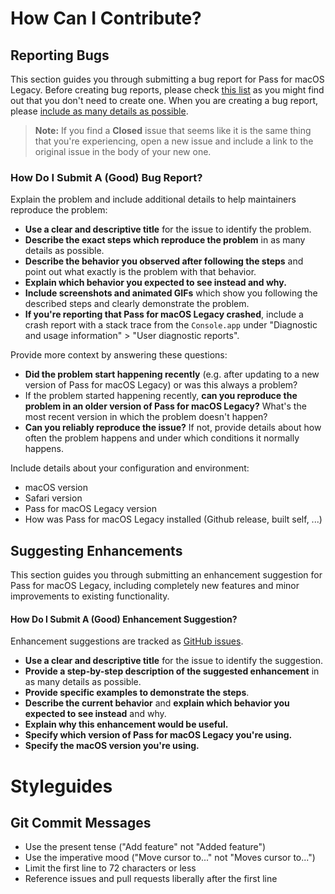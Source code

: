 # How Can I Contribute?

## Reporting Bugs

This section guides you through submitting a bug report for Pass for macOS Legacy.
Before creating bug reports, please check [this list](#before-submitting-a-bug-report) as you might find out that you don't need to create one.
When you are creating a bug report, please [include as many details as possible](#how-do-i-submit-a-good-bug-report).

> **Note:** If you find a **Closed** issue that seems like it is the same thing that you're experiencing, open a new issue and include a link to the original issue in the body of your new one.

### How Do I Submit A (Good) Bug Report?

Explain the problem and include additional details to help maintainers reproduce the problem:

* **Use a clear and descriptive title** for the issue to identify the problem.
* **Describe the exact steps which reproduce the problem** in as many details as possible.
* **Describe the behavior you observed after following the steps** and point out what exactly is the problem with that behavior.
* **Explain which behavior you expected to see instead and why.**
* **Include screenshots and animated GIFs** which show you following the described steps and clearly demonstrate the problem.
* **If you're reporting that Pass for macOS Legacy crashed**, include a crash report with a stack trace from the `Console.app` under "Diagnostic and usage information" > "User diagnostic reports".

Provide more context by answering these questions:

* **Did the problem start happening recently** (e.g. after updating to a new version of Pass for macOS Legacy) or was this always a problem?
* If the problem started happening recently, **can you reproduce the problem in an older version of Pass for macOS Legacy?** What's the most recent version in which the problem doesn't happen?
* **Can you reliably reproduce the issue?** If not, provide details about how often the problem happens and under which conditions it normally happens.

Include details about your configuration and environment:

* macOS version
* Safari version
* Pass for macOS Legacy version
* How was Pass for macOS Legacy installed (Github release, built self, ...)

## Suggesting Enhancements

This section guides you through submitting an enhancement suggestion for Pass for macOS Legacy, including completely new features and minor improvements to existing functionality.

#### How Do I Submit A (Good) Enhancement Suggestion?

Enhancement suggestions are tracked as [GitHub issues](https://guides.github.com/features/issues/).

* **Use a clear and descriptive title** for the issue to identify the suggestion.
* **Provide a step-by-step description of the suggested enhancement** in as many details as possible.
* **Provide specific examples to demonstrate the steps**.
* **Describe the current behavior** and **explain which behavior you expected to see instead** and why.
* **Explain why this enhancement would be useful.**
* **Specify which version of Pass for macOS Legacy you're using.**
* **Specify the macOS version you're using.**

# Styleguides

## Git Commit Messages

* Use the present tense ("Add feature" not "Added feature")
* Use the imperative mood ("Move cursor to..." not "Moves cursor to...")
* Limit the first line to 72 characters or less
* Reference issues and pull requests liberally after the first line
